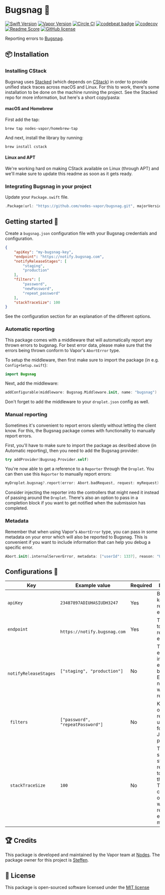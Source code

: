 # Bugsnag 🐛
[![Swift Version](https://img.shields.io/badge/Swift-3-brightgreen.svg)](http://swift.org)
[![Vapor Version](https://img.shields.io/badge/Vapor-2-F6CBCA.svg)](http://vapor.codes)
[![Circle CI](https://circleci.com/gh/nodes-vapor/bugsnag/tree/master.svg?style=shield)](https://circleci.com/gh/nodes-vapor/bugsnag)
[![codebeat badge](https://codebeat.co/badges/e93cc2d5-7365-4916-bc92-3f6bb39b18f4)](https://codebeat.co/projects/github-com-nodes-vapor-bugsnag-master)
[![codecov](https://codecov.io/gh/nodes-vapor/bugsnag/branch/master/graph/badge.svg)](https://codecov.io/gh/nodes-vapor/bugsnag)
[![Readme Score](http://readme-score-api.herokuapp.com/score.svg?url=https://github.com/nodes-vapor/bugsnag)](http://clayallsopp.github.io/readme-score?url=https://github.com/nodes-vapor/bugsnag)
[![GitHub license](https://img.shields.io/badge/license-MIT-blue.svg)](https://raw.githubusercontent.com/nodes-vapor/bugsnag/master/LICENSE)


Reporting errors to [Bugsnag](https://www.bugsnag.com/).

## 📦 Installation

### Installing CStack

Bugsnag uses [Stacked](https://github.com/nodes-vapor/stacked) (which depends on [CStack](https://github.com/nodes-vapor/cstack)) in order to provide unified stack traces across macOS and Linux. For this to work, there's some installation to be done on the machine running the project. See the Stacked repo for more information, but here's a short copy/pasta:

#### macOS and Homebrew

First add the tap:

```
brew tap nodes-vapor/homebrew-tap
```

And next, install the library by running:

```
brew install cstack
```

#### Linux and APT

We're working hard on making CStack available on Linux (through APT) and we'll make sure to update this readme as soon as it gets ready.

### Integrating Bugsnag in your project

Update your `Package.swift` file.

```swift
.Package(url: "https://github.com/nodes-vapor/bugsnag.git", majorVersion: 2)
```


## Getting started 🚀

Create a `bugsnag.json` configuration file with your Bugsnag credentials and configuration.

```json
{
    "apiKey": "my-bugsnag-key",
  	"endpoint": "https://notify.bugsnag.com",
    "notifyReleaseStages": [
        "staging",
        "production"
    ],
    "filters": [
        "password",
        "newPassword",
        "repeat_password"
    ],
    "stackTraceSize": 100
}
```

See the configuration section for an explanation of the different options.

### Automatic reporting

This package comes with a middleware that will automatically report any thrown errors to bugsnag. For best error data, please make sure that the errors being thrown conform to Vapor's `AbortError` type. 

To setup the middleware, then first make sure to import the package (in e.g. `Config+Setup.swift`):

```Swift
import Bugsnag
```

Next, add the middleware:

```swift
addConfigurable(middleware: Bugsnag.Middleware.init, name: "bugsnag")
```

Don't forget to add the middleware to your `droplet.json` config as well.

### Manual reporting

Sometimes it's convenient to report errors silently without letting the client know. For this, the Bugsnag package comes with functionality to manually report errors.

First, you'll have to make sure to import the package as desribed above (in Automatic reporting), then you need to add the Bugsnag provider:

```swift
try addProvider(Bugsnag.Provider.self)
```

You're now able to get a reference to a `Reporter` through the `Droplet`. You can then use this `Reporter` to manually report errors:

```swift
myDroplet.bugsnag?.report(error: Abort.badRequest, request: myRequest)
```

Consider injecting the reporter into the controllers that might need it instead of passing around the `Droplet`. There's also an option to pass in a completion block if you want to get notified when the submission has completed.

### Metadata

Remember that when using Vapor's `AbortError` type, you can pass in some metadata on your error which will also be reported to Bugsnag. This is convenient if you want to include information that can help you debug a specific error.

```swift
Abort.init(.internalServerError, metadata: ["userId": 1337], reason: "User failed to login.")
```



## Configurations 🔧

| Key                    | Example value                    | Required | Description                              |
| ---------------------- | -------------------------------- | -------- | ---------------------------------------- |
| `apiKey`               | `23487897ADIUHASIUDH3247`        | Yes      | Bugsnag API key for reporting errors.    |
| `endpoint`             | ` https://notify.bugsnag.com`    | Yes      | The endpoint to hit when reporting errors. |
| ` notifyReleaseStages` | `["staging", "production"]`      | No       | The environments in which errors should be reported. Environments not in the list will not report errors. |
| ` filters`             | `["password", "repeatPassword"]` | No       | Keys to filter out from a requests url-, query-, form and JSON parameters. |
| ` stackTraceSize`      | `100`                            | No       | The default size of the stacktrace to report together with the error. This value can be overruled when reporting errors manually. |


## 🏆 Credits

This package is developed and maintained by the Vapor team at [Nodes](https://www.nodesagency.com).
The package owner for this project is [Steffen](https://github.com/steffendsommer).


## 📄 License

This package is open-sourced software licensed under the [MIT license](http://opensource.org/licenses/MIT)
